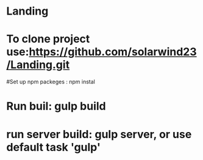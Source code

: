 # Landing

# To clone project  use:https://github.com/solarwind23/Landing.git

#Set up npm packeges : npm instal 

# Run buil: gulp build

# run server build: gulp  server, or use default task 'gulp'